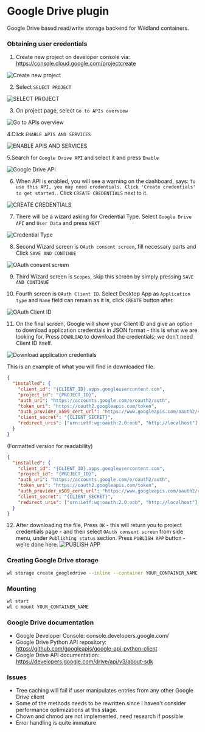 # Google Drive plugin

Google Drive based read/write storage backend for Wildland containers.

### Obtaining user credentials

1. Create new project on developer console via: https://console.cloud.google.com/projectcreate

![Create new project](./assets/1.png)

2. Select `SELECT PROJECT`

![SELECT PROJECT](./assets/2.png)

3. On project page, select `Go to APIs overview`

![Go to APIs overview](./assets/3.png)

4.Click `ENABLE APIS AND SERVICES`

![ENABLE APIS AND SERVICES](./assets/4.png)

5.Search for `Google Drive API` and select it and press `Enable`

![Google Drive API](./assets/5.png)

6. When API is enabled, you will see a warning on the dashboard, says: `To use this API, you may need credentials. Click 'Create credentials' to get started.`. Click `CREATE CREDENTIALS` next to it.

![CREATE CREDENTIALS](./assets/6.png)

7. There will be a wizard asking for Credential Type. Select `Google Drive API` and `User Data` and press `NEXT`

![Credential Type](./assets/7.png)

8. Second Wizard screen is `OAuth consent screen`, fill necessary parts and Click `SAVE AND CONTINUE`

![OAuth consent screen](./assets/8.png)

9. Third Wizard screen is `Scopes`, skip this screen by simply pressing `SAVE AND CONTINUE`

10. Fourth screen is `OAuth Client ID`. Select Desktop App as `Application type` and `Name` field can remain as it is, click `CREATE` button after.

![OAuth Client ID](./assets/9.png)

11. On the final screen, Google will show your Client ID and give an option to download application credentials in JSON format - this is what we are looking for. Press `DOWNLOAD` to download the credentials; we don’t need Client ID itself.

![Download application credentials](./assets/10.png)

This is an example of what you will find in downloaded file.
```json
{
  "installed": {
    "client_id": "{CLIENT_ID}.apps.googleusercontent.com",
    "project_id": "{PROJECT_ID}",
    "auth_uri": "https://accounts.google.com/o/oauth2/auth",
    "token_uri": "https://oauth2.googleapis.com/token",
    "auth_provider_x509_cert_url": "https://www.googleapis.com/oauth2/v1/certs",
    "client_secret": "{CLIENT_SECRET}",
    "redirect_uris": ["urn:ietf:wg:oauth:2.0:oob", "http://localhost"]
  }
}
```

(Formatted version for readability)

```json
{
  "installed": {
    "client_id": "{CLIENT_ID}.apps.googleusercontent.com",
    "project_id": "{PROJECT_ID}",
    "auth_uri": "https://accounts.google.com/o/oauth2/auth",
    "token_uri": "https://oauth2.googleapis.com/token",
    "auth_provider_x509_cert_url": "https://www.googleapis.com/oauth2/v1/certs",
    "client_secret": "{CLIENT_SECRET}",
    "redirect_uris": ["urn:ietf:wg:oauth:2.0:oob", "http://localhost"]
  }
}
```

12. After downloading the file, Press `OK` - this will return you to project credentials page - and then select `OAuth consent screen` from side menu, under `Publishing status` section. Press `PUBLISH APP` button - we’re done here.
![PUBLISH APP](./assets/11.png)

### Creating Google Drive storage

```bash
wl storage create googledrive --inline --container YOUR_CONTAINER_NAME --credentials 'CONTENT_OF_CLIENT_CONFIG_JSON_IN_BETWEEN_SINGLE_QUOTE'
```

### Mounting

```bash
wl start
wl c mount YOUR_CONTAINER_NAME
```

### Google Drive documentation

- Google Developer Console: console.developers.google.com/
- Google Drive Python API repository: https://github.com/googleapis/google-api-python-client
- Google Drive API documentation: https://developers.google.com/drive/api/v3/about-sdk

### Issues

- Tree caching will fail if user manipulates entries from any other Google Drive client
- Some of the methods needs to be rewritten since I haven't consider performance optimizations at this stage.
- Chown and chmod are not implemented, need research if possible
- Error handling is quite immature
